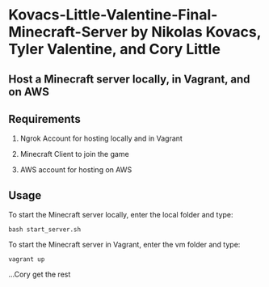 # Kovacs-Little-Valentine-Final-Minecraft-Server by Nikolas Kovacs, Tyler Valentine, and Cory Little

## Host a Minecraft server locally, in Vagrant, and on AWS

## Requirements

1. Ngrok Account for hosting locally and in Vagrant

2. Minecraft Client to join the game

3. AWS account for hosting on AWS

## Usage

To start the Minecraft server locally, enter the local folder and type:

```
bash start_server.sh
```

To start the Minecraft server in Vagrant, enter the vm folder and type:

```
vagrant up
```

...Cory get the rest
